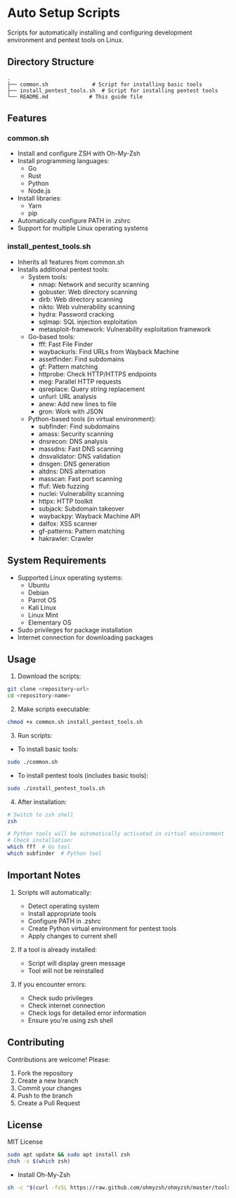 # Auto Setup Scripts

Scripts for automatically installing and configuring development environment and pentest tools on Linux.

## Directory Structure

```
.
├── common.sh              # Script for installing basic tools
├── install_pentest_tools.sh  # Script for installing pentest tools
└── README.md             # This guide file
```

## Features

### common.sh
- Install and configure ZSH with Oh-My-Zsh
- Install programming languages:
  - Go
  - Rust
  - Python
  - Node.js
- Install libraries:
  - Yarn
  - pip
- Automatically configure PATH in .zshrc
- Support for multiple Linux operating systems

### install_pentest_tools.sh
- Inherits all features from common.sh
- Installs additional pentest tools:
  - System tools:
    - nmap: Network and security scanning
    - gobuster: Web directory scanning
    - dirb: Web directory scanning
    - nikto: Web vulnerability scanning
    - hydra: Password cracking
    - sqlmap: SQL injection exploitation
    - metasploit-framework: Vulnerability exploitation framework
  - Go-based tools:
    - fff: Fast File Finder
    - waybackurls: Find URLs from Wayback Machine
    - assetfinder: Find subdomains
    - gf: Pattern matching
    - httprobe: Check HTTP/HTTPS endpoints
    - meg: Parallel HTTP requests
    - qsreplace: Query string replacement
    - unfurl: URL analysis
    - anew: Add new lines to file
    - gron: Work with JSON
  - Python-based tools (in virtual environment):
    - subfinder: Find subdomains
    - amass: Security scanning
    - dnsrecon: DNS analysis
    - massdns: Fast DNS scanning
    - dnsvalidator: DNS validation
    - dnsgen: DNS generation
    - altdns: DNS alternation
    - masscan: Fast port scanning
    - ffuf: Web fuzzing
    - nuclei: Vulnerability scanning
    - httpx: HTTP toolkit
    - subjack: Subdomain takeover
    - waybackpy: Wayback Machine API
    - dalfox: XSS scanner
    - gf-patterns: Pattern matching
    - hakrawler: Crawler

## System Requirements

- Supported Linux operating systems:
  - Ubuntu
  - Debian
  - Parrot OS
  - Kali Linux
  - Linux Mint
  - Elementary OS
- Sudo privileges for package installation
- Internet connection for downloading packages

## Usage

1. Download the scripts:
```bash
git clone <repository-url>
cd <repository-name>
```

2. Make scripts executable:
```bash
chmod +x common.sh install_pentest_tools.sh
```

3. Run scripts:

- To install basic tools:
```bash
sudo ./common.sh
```

- To install pentest tools (includes basic tools):
```bash
sudo ./install_pentest_tools.sh
```

4. After installation:
```bash
# Switch to zsh shell
zsh

# Python tools will be automatically activated in virtual environment
# Check installation:
which fff  # Go tool
which subfinder  # Python tool
```

## Important Notes

1. Scripts will automatically:
   - Detect operating system
   - Install appropriate tools
   - Configure PATH in .zshrc
   - Create Python virtual environment for pentest tools
   - Apply changes to current shell

2. If a tool is already installed:
   - Script will display green message
   - Tool will not be reinstalled

3. If you encounter errors:
   - Check sudo privileges
   - Check internet connection
   - Check logs for detailed error information
   - Ensure you're using zsh shell

## Contributing

Contributions are welcome! Please:
1. Fork the repository
2. Create a new branch
3. Commit your changes
4. Push to the branch
5. Create a Pull Request

## License

MIT License

```bash
sudo apt update && sudo apt install zsh
chsh -s $(which zsh)
```

- Install Oh-My-Zsh

```bash
sh -c "$(curl -fsSL https://raw.github.com/ohmyzsh/ohmyzsh/master/tools/install.sh)"
```
